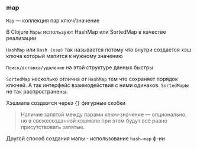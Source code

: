 ### map
`Map` — коллекция пар ключ/значение

В Clojure `Map`ы используют HashMap или SortedMap в качестве реализации

`HashMap` или `Hash (хэш)` так называется потому что внутри создается хэш ключа который мапится к нужному значению

`Поиск/вставка/удаление` на этой структуре данных быстры

`SortedMap` несколько отлична от `HashMap` тем что сохраняет порядок ключей. А так интерфейс взаимодействия с ними одинаков. `SortedMap`ы не так распространены.

Хэшмапа создаэтся через `{}` фигурные скобки

> Наличие запятой между парами ключ-значение — опционально, 
> но в свежесозданной хэшмапе при этом будут всё равно присутствовать запятые.

Другой способ создания мапы - использование `hash-map` ф-ии